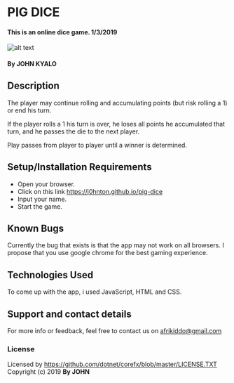 # PIG DICE
#### This is an online dice game. 1/3/2019
![alt text](https://captureschool.net/wp-content/uploads/2013/10/kenbrucedice.jpg)
#### By **JOHN KYALO**
## Description
The player may continue rolling and accumulating points (but risk rolling a 1) or end his turn.

If the player rolls a 1 his turn is over, he loses all points he accumulated that turn, and he passes the die to the next player.

Play passes from player to player until a winner is determined.


## Setup/Installation Requirements
* Open your browser.
* Click on this link https://j0hnton.github.io/pig-dice
* Input your name.
* Start the game.
## Known Bugs
Currently the bug that exists is that the app may not work on all browsers. I propose that you use google chrome for the best gaming experience.
## Technologies Used
To come up with the app, i used JavaScript, HTML and CSS.
## Support and contact details
For more info or feedback, feel free to contact us on afrikiddo@gmail.com
### License
Licensed by https://github.com/dotnet/corefx/blob/master/LICENSE.TXT
Copyright (c) 2019 **By JOHN**
